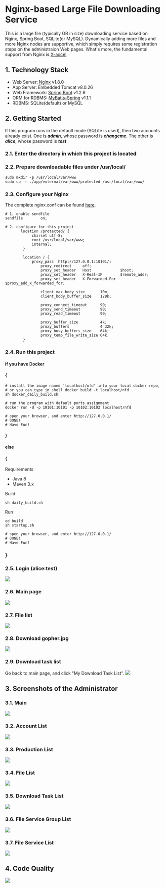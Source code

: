 # Nginx-based Large File Downloading Service
This is a large file (typically GB in size) downloading service based on Nginx, Spring Boot, SQLite(or MySQL). Dynamically adding more files and more Nginx nodes are supportive, which simply requires some registration steps on the administraion Web pages. What's more, the fundamental support from Nginx is [X-accel](https://www.nginx.com/resources/wiki/start/topics/examples/x-accel/).

## 1. Technology Stack
- Web Server: [Nginx](http://nginx.org/) v1.8.0
- App Server: Embedded Tomcat v8.0.26
- Web Framework: [Spring Boot](https://github.com/spring-projects/spring-boot/)  v1.2.6
- ORM for RDBMS: [MyBatis-Spring](http://mybatis.github.io/spring/) v1.1.1
- RDBMS: SQLite(default) or MySQL

## 2. Getting Started
If this program runs in the default mode (SQLite is used), then two accounts already exist. One is ***admin***, whose password is ***changeme***. The other is ***alice***, whose password is ***test***.

### 2.1. Enter the directory in which this project is located

### 2.2. Prepare downloadable files under /usr/local/
```
sudo mkdir -p /usr/local/var/www
sudo cp -r ./app/external/var/www/protected /usr/local/var/www/
```

### 2.3. Configure your Nginx
The complete nginx.conf can be found [here](https://github.com/leonzhouwei/nginx-file-download/blob/master/app/external/conf/nginx/nginx.conf).

```
# 1. enable sendfile
sendfile        on;

# 2. configure for this project
       location /protected/ {
    		charset utf-8;
    		root /usr/local/var/www;
    		internal;
    	}
    	
    	location / {
    	    proxy_pass  http://127.0.0.1:10101/;  
                proxy_redirect     off;  
                proxy_set_header   Host             $host;  
                proxy_set_header   X-Real-IP        $remote_addr;  
                proxy_set_header   X-Forwarded-For  $proxy_add_x_forwarded_for;  
      
                client_max_body_size       10m;  
                client_body_buffer_size    128k;  
      
                proxy_connect_timeout      90;  
                proxy_send_timeout         90;  
                proxy_read_timeout         90;  
      
                proxy_buffer_size          4k;  
                proxy_buffers              4 32k;  
                proxy_busy_buffers_size    64k;  
                proxy_temp_file_write_size 64k;
    	}
```


### 2.4. Run this project
#### if you have Docker 
#### {
```
# install the image named 'localhost/nfd' into your local docker repo,
# or you can type in shell docker build -t localhost/nfd . 
sh docker_daily_build.sh

# run the program with default ports assignment
docker run -d -p 10101:10101 -p 10102:10102 localhost/nfd

# open your browser, and enter http://127.0.0.1/
# DONE!
# Have Fun!
```
#### } 

#### else 
#### {
Requirements

- Java 8
- Maven 3.x

Build

```
sh daily_build.sh
```

Run

```
cd build
sh startup.sh

# open your browser, and enter http://127.0.0.1/
# DONE!
# Have Fun!
```
### }

### 2.5. Login (alice:test)
![](doc/static/v0.10.2/images/login.png)

### 2.6. Main page
![](doc/static/v0.10.2/images/ordinary/main.png)

### 2.7. File list
![](doc/static/v0.10.2/images/ordinary/file_list.png)

### 2.8. Download gopher.jpg
![](doc/static/v0.10.2/images/ordinary/download_action.png)

### 2.9. Download task list
Go back to main page, and click "My Download Task List".
![](doc/static/v0.10.2/images/ordinary/download_task_list.png)

## 3. Screenshots of the Administrator
### 3.1. Main
![](doc/static/v0.10.2/images/admin/main.png)
### 3.2. Account List
![](doc/static/v0.10.2/images/admin/account_list.png)
### 3.3. Production List
![](doc/static/v0.10.2/images/admin/production_list.png)
### 3.4. File List
![](doc/static/v0.10.2/images/admin/file_list.png)
### 3.5. Download Task List
![](doc/static/v0.10.2/images/admin/download_task_list.png)
### 3.6. File Service Group List
![](doc/static/v0.10.2/images/admin/file_service_group_list.png)
### 3.7. File Service List
![](doc/static/v0.10.2/images/admin/file_service_list.png)

## 4. Code Quality
![](doc/static/v0.10.2/images/sonar_code_quality.png)




